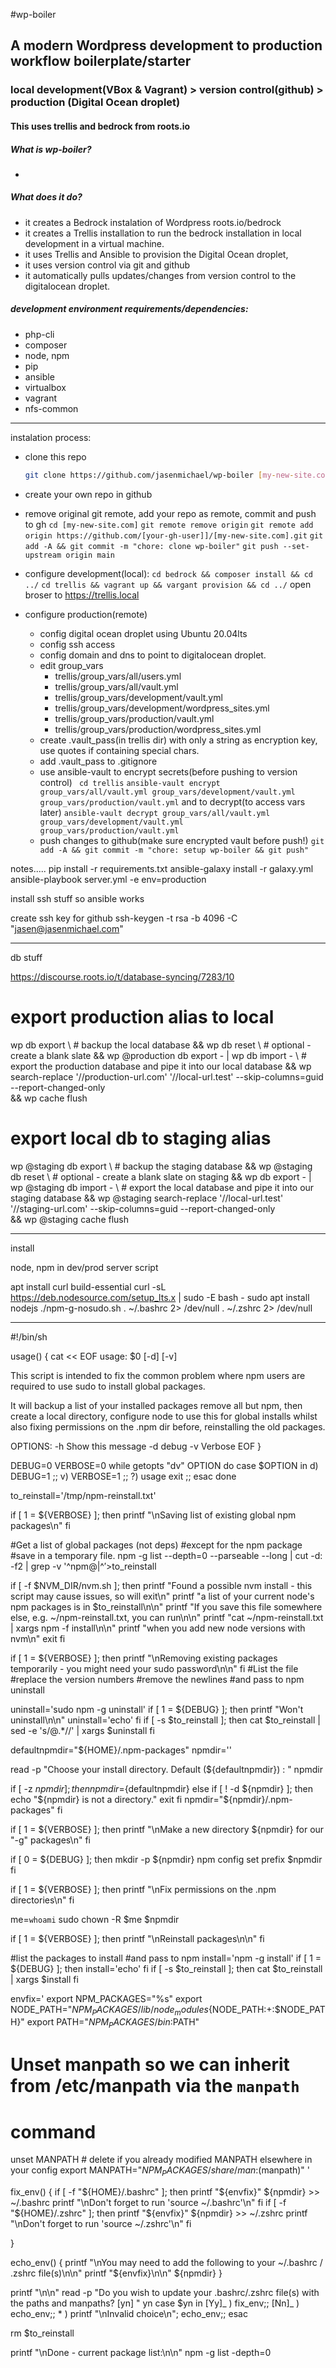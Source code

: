 #wp-boiler

## A modern Wordpress development to production workflow boilerplate/starter

### local development(VBox & Vagrant) > version control(github) > production (Digital Ocean droplet)

#### This uses trellis and bedrock from roots.io

##### What is wp-boiler?

-

##### What does it do?

- it creates a Bedrock instalation of Wordpress roots.io/bedrock
- it creates a Trellis installation to run the bedrock installation in local development in a virtual machine.
- it uses Trellis and Ansible to provision the Digital Ocean droplet,
- it uses version control via git and github
- it automatically pulls updates/changes from version control to the digitalocean droplet.

##### development environment requirements/dependencies:

- php-cli
- composer
- node, npm
- pip
- ansible
- virtualbox
- vagrant
- nfs-common

---

instalation process:

- clone this repo
  ```bash
  git clone https://github.com/jasenmichael/wp-boiler [my-new-site.com]
  ```
- create your own repo in github
- remove original git remote, add your repo as remote, commit and push to gh
  `cd [my-new-site.com]`
  `git remote remove origin`
  `git remote add origin https://github.com/[your-gh-user]]/[my-new-site.com].git`
  `git add -A && git commit -m "chore: clone wp-boiler"`
  `git push --set-upstream origin main`
- configure development(local):
  `cd bedrock && composer install && cd ../`
  `cd trellis && vagrant up && vargant provision && cd ../`
  open broser to https://trellis.local

- configure production(remote)
  - config digital ocean droplet using Ubuntu 20.04lts
  - config ssh access
  - config domain and dns to point to digitalocean droplet.
  - edit group_vars
    - trellis/group_vars/all/users.yml
    - trellis/group_vars/all/vault.yml
    - trellis/group_vars/development/vault.yml
    - trellis/group_vars/development/wordpress_sites.yml
    - trellis/group_vars/production/vault.yml
    - trellis/group_vars/production/wordpress_sites.yml
  - create .vault_pass(in trellis dir) with only a string as encryption key, use quotes if containing special chars. 
  - add .vault_pass to .gitignore
  - use ansible-vault to encrypt secrets(before pushing to version control)
    ` cd trellis`
    `ansible-vault encrypt group_vars/all/vault.yml group_vars/development/vault.yml group_vars/production/vault.yml`
    and to decrypt(to access vars later)
    `ansible-vault decrypt group_vars/all/vault.yml group_vars/development/vault.yml group_vars/production/vault.yml`
  - push changes to github(make sure encrypted vault before push!)
    `git add -A && git commit -m "chore: setup wp-boiler && git push"`

notes.....
pip install -r requirements.txt
ansible-galaxy install -r galaxy.yml
ansible-playbook server.yml -e env=production

install ssh stuff so ansible works

create ssh key for github
ssh-keygen -t rsa -b 4096 -C "jasen@jasenmichael.com"

---

db stuff

https://discourse.roots.io/t/database-syncing/7283/10

# export production alias to local

wp db export \ # backup the local database
&& wp db reset \ # optional - create a blank slate
&& wp @production db export - | wp db import - \ # export the production database and pipe it into our local database
&& wp search-replace '//production-url.com' '//local-url.test' --skip-columns=guid --report-changed-only \
&& wp cache flush

# export local db to staging alias

wp @staging db export \ # backup the staging database
&& wp @staging db reset \ # optional - create a blank slate on staging
&& wp db export - | wp @staging db import - \ # export the local database and pipe it into our staging database
&& wp @staging search-replace '//local-url.test' '//staging-url.com' --skip-columns=guid --report-changed-only \
&& wp @staging cache flush

---

install

node, npm in dev/prod server script

apt install curl build-essential
curl -sL https://deb.nodesource.com/setup_lts.x | sudo -E bash -
sudo apt install nodejs
./npm-g-nosudo.sh
. ~/.bashrc 2> /dev/null
. ~/.zshrc 2> /dev/null

---

<!-- npm-g-nosudo.sh -->

#!/bin/sh

usage()
{
cat << EOF
usage: $0 [-d] [-v]

This script is intended to fix the common problem where npm users
are required to use sudo to install global packages.

It will backup a list of your installed packages remove all but npm,
then create a local directory, configure node to use this for global installs
whilst also fixing permissions on the .npm dir before, reinstalling the old packages.

OPTIONS:
-h Show this message
-d debug
-v Verbose
EOF
}

DEBUG=0
VERBOSE=0
while getopts "dv" OPTION
do
case $OPTION in
d)
DEBUG=1
;;
v)
VERBOSE=1
;;
?)
usage
exit
;;
esac
done

to_reinstall='/tmp/npm-reinstall.txt'

if [ 1 = ${VERBOSE} ]; then
printf "\nSaving list of existing global npm packages\n"
fi

#Get a list of global packages (not deps)
#except for the npm package
#save in a temporary file.
npm -g list --depth=0 --parseable --long | cut -d: -f2 | grep -v '^npm@\|^$' >$to_reinstall

if [ -f $NVM_DIR/nvm.sh ]; then
printf "Found a possible nvm install - this script may cause issues, so will exit\n"
printf "a list of your current node's npm packages is in $to_reinstall\n\n"
printf "If you save this file somewhere else, e.g. ~/npm-reinstall.txt, you can run\n\n"
printf "cat ~/npm-reinstall.txt | xargs npm -f install\n\n"
printf "when you add new node versions with nvm\n"
exit
fi

if [ 1 = ${VERBOSE} ]; then
printf "\nRemoving existing packages temporarily - you might need your sudo password\n\n"
fi
#List the file
#replace the version numbers
#remove the newlines
#and pass to npm uninstall

uninstall='sudo npm -g uninstall'
if [ 1 = ${DEBUG} ]; then
printf "Won't uninstall\n\n"
uninstall='echo'
fi
if [ -s $to_reinstall ]; then
cat $to_reinstall | sed -e 's/@.\*//' | xargs $uninstall
fi

defaultnpmdir="${HOME}/.npm-packages"
npmdir=''

read -p "Choose your install directory. Default (${defaultnpmdir}) : " npmdir

if [ -z ${npmdir} ]; then
npmdir=${defaultnpmdir}
else
    if [ ! -d ${npmdir} ]; then
        echo "${npmdir} is not a directory."
exit
fi
npmdir="${npmdir}/.npm-packages"
fi

if [ 1 = ${VERBOSE} ]; then
printf "\nMake a new directory ${npmdir} for our "-g" packages\n"
fi

if [ 0 = ${DEBUG} ]; then
mkdir -p ${npmdir}
npm config set prefix $npmdir
fi

if [ 1 = ${VERBOSE} ]; then
printf "\nFix permissions on the .npm directories\n"
fi

me=`whoami`
sudo chown -R $me $npmdir

if [ 1 = ${VERBOSE} ]; then
printf "\nReinstall packages\n\n"
fi

#list the packages to install
#and pass to npm
install='npm -g install'
if [ 1 = ${DEBUG} ]; then
install='echo'
fi
if [ -s $to_reinstall ]; then
cat $to_reinstall | xargs $install
fi

envfix='
export NPM_PACKAGES="%s"
export NODE_PATH="$NPM_PACKAGES/lib/node_modules${NODE_PATH:+:$NODE_PATH}"
export PATH="$NPM_PACKAGES/bin:$PATH"

# Unset manpath so we can inherit from /etc/manpath via the `manpath`

# command

unset MANPATH # delete if you already modified MANPATH elsewhere in your config
export MANPATH="$NPM_PACKAGES/share/man:$(manpath)"
'

fix_env() {
if [ -f "${HOME}/.bashrc" ]; then
printf "${envfix}" ${npmdir} >> ~/.bashrc
        printf "\nDon't forget to run 'source ~/.bashrc'\n"
    fi
    if [ -f "${HOME}/.zshrc" ]; then
printf "${envfix}" ${npmdir} >> ~/.zshrc
printf "\nDon't forget to run 'source ~/.zshrc'\n"
fi

}

echo_env() {
printf "\nYou may need to add the following to your ~/.bashrc / .zshrc file(s)\n\n"
printf "${envfix}\n\n" ${npmdir}
}

printf "\n\n"
read -p "Do you wish to update your .bashrc/.zshrc file(s) with the paths and manpaths? [yn] " yn
case $yn in
[Yy]_ ) fix_env;;
[Nn]_ ) echo_env;; \* ) printf "\nInvalid choice\n"; echo_env;;
esac

rm $to_reinstall

printf "\nDone - current package list:\n\n"
npm -g list -depth=0
